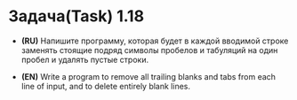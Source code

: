 # Задача(Task) 1.18 #

- **(RU)** Напишите программу, которая будет в каждой вводимой строке заменять стоящие подряд символы пробелов и табуляций на один пробел и удалять пустые строки.

- **(EN)** Write a program to remove all trailing blanks and tabs from each line of input, and to delete entirely blank lines.

